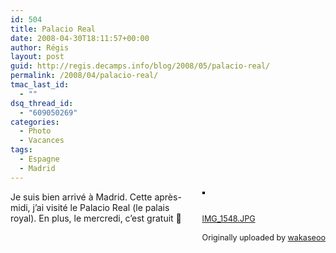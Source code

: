```yaml
---
id: 504
title: Palacio Real
date: 2008-04-30T18:11:57+00:00
author: Régis
layout: post
guid: http://regis.decamps.info/blog/2008/05/palacio-real/
permalink: /2008/04/palacio-real/
tmac_last_id:
  - ""
dsq_thread_id:
  - "609050269"
categories:
  - Photo
  - Vacances
tags:
  - Espagne
  - Madrid
---
```

<div style="float: right; margin-left: 10px; margin-bottom: 10px;">
  <a href="http://www.flickr.com/photos/wakaseoo/2464196174/" title="photo sharing"><img src="http://farm4.static.flickr.com/3250/2464196174_619e039ac6_m.jpg" alt="" style="border: solid 2px #000000;" /></a><br /> <br /> <span style="font-size: 0.9em; margin-top: 0px;"><br /> <a href="http://www.flickr.com/photos/wakaseoo/2464196174/">IMG_1548.JPG</a><br /> <br /> Originally uploaded by <a href="http://www.flickr.com/people/wakaseoo/">wakaseoo</a><br /> </span>
</div>

Je suis bien arrivé à Madrid. Cette après-midi, j’ai visité le Palacio Real (le palais royal). En plus, le mercredi, c’est gratuit 🙂
  
<br clear="all" />
